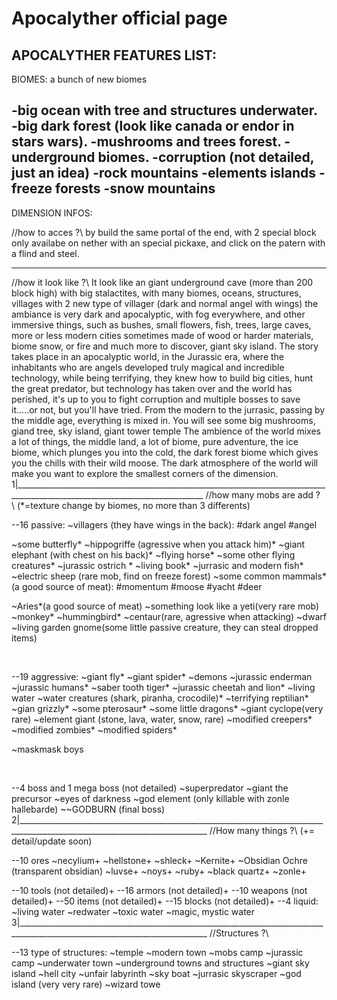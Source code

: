 # Apocalyther official page

APOCALYTHER FEATURES LIST:
------------------------------------------------------------------------------
BIOMES:
a bunch of new biomes

-big ocean with tree and structures underwater.
-big dark forest (look like canada or endor in stars wars).
-mushrooms and trees forest.
-underground biomes.
-corruption (not detailed, just an idea)
-rock mountains
-elements islands
-freeze forests
-snow mountains
------------------------------------------------------------------------------
DIMENSION INFOS:

//how to acces ?\\
by build the same portal of the end, with 2 special block only availabe on nether with an special pickaxe, and click on the patern with a flind and steel.
______________________________________________________________________________________________________________________________
//how it look like ?\\
It look like an giant underground cave (more than 200 block high) with big stalactites, with many biomes, oceans, structures, villages with 2 new type of
villager (dark and normal angel with wings) the ambiance is very dark and apocalyptic, with fog everywhere, and other immersive things, such as bushes, small flowers, fish, trees, large caves, more or less modern cities sometimes made
of wood or harder materials, biome snow, or fire and much more to discover, giant sky island.
The story takes place in an apocalyptic world, in the Jurassic era, where the inhabitants who are angels developed truly magical and incredible technology, while being terrifying, they knew how to build big cities, hunt the
great predator, but technology has taken over and the world has perished, it's up to you to fight corruption and multiple bosses to save it.....or not, but you'll have tried.
From the modern to the jurrasic, passing by the middle age, everything is mixed in.
You will see some big mushrooms, giand tree, sky island, giant tower temple
The ambience of the world mixes a lot of things, the middle land, a lot of biome, pure adventure, the ice biome, which plunges you into the cold, the dark forest biome which gives you the chills with their wild moose.
The dark atmosphere of the world will make you want to explore the smallest corners of the dimension.
1|_____________________________________________________________________________________________________________________________
//how many mobs are add ?\\ (*=texture change by biomes, no more than 3 differents)

--16 passive:
~villagers (they have wings in the back):
#dark angel
#angel

~some butterfly*
~hippogriffe (agressive when you attack him)*
~giant elephant (with chest on his back)*
~flying horse*
~some other flying creatures*
~jurassic ostrich *
~living book*
~jurrasic and modern fish*
~electric sheep (rare mob, find on freeze forest)
~some common mammals*(a good source of meat):
#momentum
#moose
#yacht
#deer

~Aries*(a good source of meat)
~something look like a yeti(very rare mob)
~monkey*
~hummingbird*
~centaur(rare, agressive when attacking)
~dwarf
~living garden gnome(some little passive creature, they can steal dropped items)

 

--19 aggressive:
~giant fly*
~giant spider*
~demons
~jurassic enderman
~jurassic humans*
~saber tooth tiger*
~jurassic cheetah and lion*
~living water
~water creatures (shark, piranha, crocodile)*
~terrifying reptilian*
~gian grizzly*
~some pterosaur*
~some little dragons*
~giant cyclope(very rare)
~element giant (stone, lava, water, snow, rare)
~modified creepers*
~modified zombies*
~modified spiders*

~maskmask boys

 

--4 boss and 1 mega boss (not detailed)
~superpredator
~giant the precursor
~eyes of darkness
~god element (only killable with zonle hallebarde)
~~GODBURN (final boss)
2|_____________________________________________________________________________________________________________________________
//How many things ?\\ (+= detail/update soon)

--10 ores
~necylium+
~hellstone+
~shleck+
~Kernite+
~Obsidian Ochre (transparent obsidian)
~luvse+
~noys+
~ruby+
~black quartz+
~zonle+

--10 tools (not detailed)+
--16 armors (not detailed)+
--10 weapons (not detailed)+
--50 items (not detailed)+
--15 blocks (not detailed)+
--4 liquid:
~living water
~redwater
~toxic water
~magic, mystic water
3|_____________________________________________________________________________________________________________________________
//Structures ?\\

--13 type of structures:
~temple
~modern town
~mobs camp
~jurassic camp
~underwater town
~underground towns and structures
~giant sky island
~hell city
~unfair labyrinth
~sky boat
~jurrasic skyscraper
~god island (very very rare)
~wizard towe


